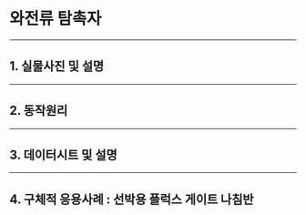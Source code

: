 # 와전류 탐촉자

---
## 1. 실물사진 및 설명 


---
## 2. 동작원리


---
## 3. 데이터시트 및 설명


    
---
## 4. 구체적 응용사례 : 선박용 플럭스 게이트 나침반

